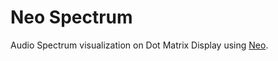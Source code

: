# Neo Spectrum

Audio Spectrum visualization on Dot Matrix Display using [Neo](https://github.com/rpidanny/Neo).
